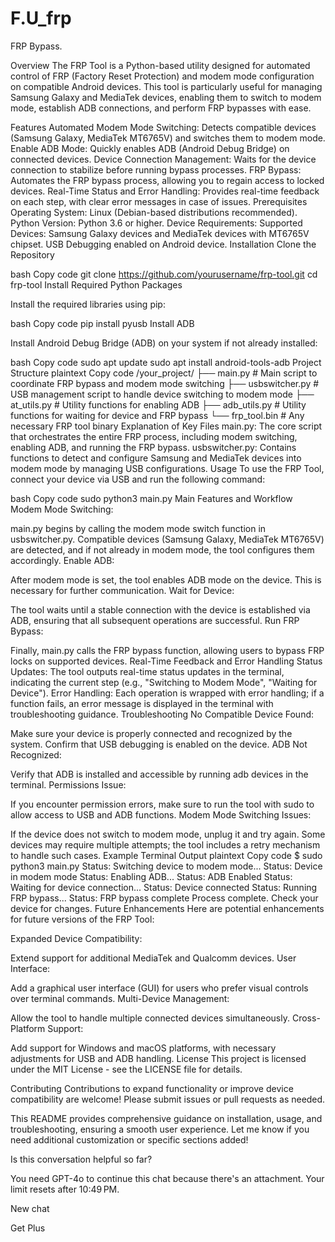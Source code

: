 # F.U_frp
FRP Bypass.

Overview
The FRP Tool is a Python-based utility designed for automated control of FRP (Factory Reset Protection) and modem mode configuration on compatible Android devices. This tool is particularly useful for managing Samsung Galaxy and MediaTek devices, enabling them to switch to modem mode, establish ADB connections, and perform FRP bypasses with ease.

Features
Automated Modem Mode Switching: Detects compatible devices (Samsung Galaxy, MediaTek MT6765V) and switches them to modem mode.
Enable ADB Mode: Quickly enables ADB (Android Debug Bridge) on connected devices.
Device Connection Management: Waits for the device connection to stabilize before running bypass processes.
FRP Bypass: Automates the FRP bypass process, allowing you to regain access to locked devices.
Real-Time Status and Error Handling: Provides real-time feedback on each step, with clear error messages in case of issues.
Prerequisites
Operating System: Linux (Debian-based distributions recommended).
Python Version: Python 3.6 or higher.
Device Requirements:
Supported Devices: Samsung Galaxy devices and MediaTek devices with MT6765V chipset.
USB Debugging enabled on Android device.
Installation
Clone the Repository

bash
Copy code
git clone https://github.com/yourusername/frp-tool.git
cd frp-tool
Install Required Python Packages

Install the required libraries using pip:

bash
Copy code
pip install pyusb
Install ADB

Install Android Debug Bridge (ADB) on your system if not already installed:

bash
Copy code
sudo apt update
sudo apt install android-tools-adb
Project Structure
plaintext
Copy code
/your_project/
├── main.py              # Main script to coordinate FRP bypass and modem mode switching
├── usbswitcher.py       # USB management script to handle device switching to modem mode
├── at_utils.py          # Utility functions for enabling ADB
├── adb_utils.py         # Utility functions for waiting for device and FRP bypass
└── frp_tool.bin         # Any necessary FRP tool binary
Explanation of Key Files
main.py: The core script that orchestrates the entire FRP process, including modem switching, enabling ADB, and running the FRP bypass.
usbswitcher.py: Contains functions to detect and configure Samsung and MediaTek devices into modem mode by managing USB configurations.
Usage
To use the FRP Tool, connect your device via USB and run the following command:

bash
Copy code
sudo python3 main.py
Main Features and Workflow
Modem Mode Switching:

main.py begins by calling the modem mode switch function in usbswitcher.py.
Compatible devices (Samsung Galaxy, MediaTek MT6765V) are detected, and if not already in modem mode, the tool configures them accordingly.
Enable ADB:

After modem mode is set, the tool enables ADB mode on the device. This is necessary for further communication.
Wait for Device:

The tool waits until a stable connection with the device is established via ADB, ensuring that all subsequent operations are successful.
Run FRP Bypass:

Finally, main.py calls the FRP bypass function, allowing users to bypass FRP locks on supported devices.
Real-Time Feedback and Error Handling
Status Updates: The tool outputs real-time status updates in the terminal, indicating the current step (e.g., "Switching to Modem Mode", "Waiting for Device").
Error Handling: Each operation is wrapped with error handling; if a function fails, an error message is displayed in the terminal with troubleshooting guidance.
Troubleshooting
No Compatible Device Found:

Make sure your device is properly connected and recognized by the system.
Confirm that USB debugging is enabled on the device.
ADB Not Recognized:

Verify that ADB is installed and accessible by running adb devices in the terminal.
Permissions Issue:

If you encounter permission errors, make sure to run the tool with sudo to allow access to USB and ADB functions.
Modem Mode Switching Issues:

If the device does not switch to modem mode, unplug it and try again.
Some devices may require multiple attempts; the tool includes a retry mechanism to handle such cases.
Example Terminal Output
plaintext
Copy code
$ sudo python3 main.py
Status: Switching device to modem mode...
Status: Device in modem mode
Status: Enabling ADB...
Status: ADB Enabled
Status: Waiting for device connection...
Status: Device connected
Status: Running FRP bypass...
Status: FRP bypass complete
Process complete. Check your device for changes.
Future Enhancements
Here are potential enhancements for future versions of the FRP Tool:

Expanded Device Compatibility:

Extend support for additional MediaTek and Qualcomm devices.
User Interface:

Add a graphical user interface (GUI) for users who prefer visual controls over terminal commands.
Multi-Device Management:

Allow the tool to handle multiple connected devices simultaneously.
Cross-Platform Support:

Add support for Windows and macOS platforms, with necessary adjustments for USB and ADB handling.
License
This project is licensed under the MIT License - see the LICENSE file for details.

Contributing
Contributions to expand functionality or improve device compatibility are welcome! Please submit issues or pull requests as needed.

This README provides comprehensive guidance on installation, usage, and troubleshooting, ensuring a smooth user experience. Let me know if you need additional customization or specific sections added!






Is this conversation helpful so far?



You need GPT-4o to continue this chat because there's an attachment. Your limit resets after 10:49 PM.

New chat

Get Plus


